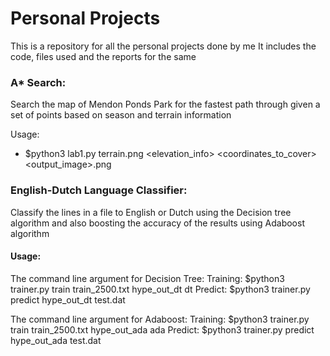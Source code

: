 # Personal Projects

This is a repository for all the personal projects done by me
It includes the code, files used and the reports for the same

### A* Search:
Search the map of Mendon Ponds Park for the fastest path through given a set of points based on season and terrain information

Usage:
- $python3 lab1.py terrain.png <elevation_info> <coordinates_to_cover> <season> <output_image>.png

### English-Dutch Language Classifier:
Classify the lines in a file to English or Dutch using the Decision tree algorithm and also boosting the accuracy of the results using Adaboost algorithm

#### Usage:
The command line argument for Decision Tree:
Training: $python3 trainer.py train train_2500.txt hype_out_dt dt
Predict: $python3 trainer.py predict hype_out_dt test.dat

The command line argument for Adaboost: 
Training: $python3 trainer.py train train_2500.txt hype_out_ada ada 
Predict: $python3 trainer.py predict hype_out_ada test.dat
